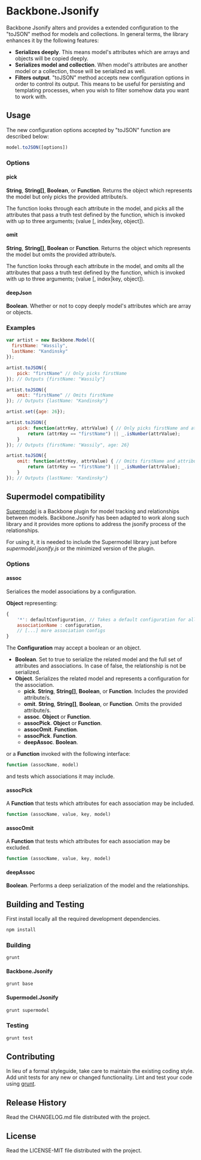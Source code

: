 # Backbone.Jsonify

Backbone Jsonify alters and provides a extended configuration to the "toJSON" method for models and collections. In general terms, the library enhances it by the following features: 

* **Serializes deeply**. This means model's attributes which are arrays and objects will be copied deeply.
* **Serializes model and collection**. When model's attributes are another model or a collection, those will be serialized as well.
* **Filters output**. "toJSON" method accepts new configuration options in order to control its output. This means to be useful for persisting and templating processes, when you wish to filter somehow data you want to work with.

## Usage
The new configuration options accepted by "toJSON" function are described below:
```javascript
model.toJSON([options]) 
```

### Options

#### pick


**String**, **String[]**, **Boolean**, or **Function**. Returns the object which represents the model but only picks the provided attribute/s. 

The function looks through each attribute in the model, and picks all the attributes that pass a truth test defined by the function, which is invoked with up to three arguments; (value [, index|key, object]).

#### omit

**String**, **String[]**, **Boolean** or **Function**. Returns the object which represents the model but omits the provided attribute/s.

The function looks through each attribute in the model, and omits all the attributes that pass a truth test defined by the function, which is invoked with up to three arguments; (value [, index|key, object]).

#### deepJson

**Boolean**. Whether or not to copy deeply model's attributes which are array or objects.

### Examples
```javascript
var artist = new Backbone.Model({
  firstName: "Wassily",
  lastName: "Kandinsky"
});

artist.toJSON({
	pick: "firstName" // Only picks firstName
}); // Outputs {firstName: "Wassily"}

artist.toJSON({
	omit: "firstName" // Omits firstName
}); // Outputs {lastName: "Kandinsky"}

artist.set({age: 26});

artist.toJSON({
	pick: function(attrKey, attrValue) { // Only picks firstName and attribute values that are numbers
        return (attrKey == "firstName") || _.isNumber(attrValue);
    }
}); // Outputs {firstName: "Wassily", age: 26}

artist.toJSON({
	omit: function(attrKey, attrValue) { // Omits firstName and attribute values that are numbers
        return (attrKey == "firstName") || _.isNumber(attrValue);
    }
}); // Outputs {lastName: "Kandinsky"}

```
## Supermodel compatibility
[Supermodel](http://pathable.github.io/supermodel/) is a Backbone plugin for model tracking and relationships between models. Backbone.Jsonify has been adapted to work along such library and it provides more options to address the jsonify process of the relationships.

For using it, it is needed to include the Supermodel library just before *supermodel.jsonify.js* or the minimized version of the plugin.

### Options

#### assoc
Serialices the model associations by a configuration.

**Object** representing:

```javascript
{
	'*': defaultConfiguration, // Takes a default configuration for all associations (optional)
	associationName : configuration,
    // [...] more association configs
}
```

The **Configuration** may accept a boolean or an object.

* **Boolean**. Set to true to serialize the related model and the full set of attributes and associations. In case of false, the relationship is not be serialized.
* **Object**. Serializes the related model and represents a configuration for the association.
  * **pick**. **String**, **String[]**, **Boolean**, or **Function**.  Includes the provided attribute/s.
  * **omit**. **String**, **String[]**, **Boolean**, or **Function**. Omits the provided attribute/s.
  * **assoc**. **Object** or **Function**.
  * **assocPick**. **Object** or **Function**.
  * **assocOmit**. **Function**.
  * **assocPick**. **Function**.
  * **deepAssoc**. **Boolean**.
 
or a **Function** invoked with the following interface:


```javascript
function (assocName, model)
```
and tests which associations it may include.

#### assocPick
A **Function** that tests which attributes for each association may be included.

```javascript
function (assocName, value, key, model)
```
#### assocOmit
A **Function** that tests which attributes for each association may be excluded.

```javascript
function (assocName, value, key, model)
```
#### deepAssoc
**Boolean**. Performs a deep serialization of the model and the relationships.

## Building and Testing
First install locally all the required development dependencies.
```bash
npm install
```

### Building
```bash
grunt
```
#### Backbone.Jsonify

```bash
grunt base
```

#### Supermodel.Jsonify
```bash
grunt supermodel
```

### Testing
```bash
grunt test
```

## Contributing
In lieu of a formal styleguide, take care to maintain the existing
coding style.
Add unit tests for any new or changed functionality. Lint and test your
code using [grunt](https://github.com/cowboy/grunt).

## Release History
Read the CHANGELOG.md file distributed with the project.

## License
Read the LICENSE-MIT file distributed with the project.
